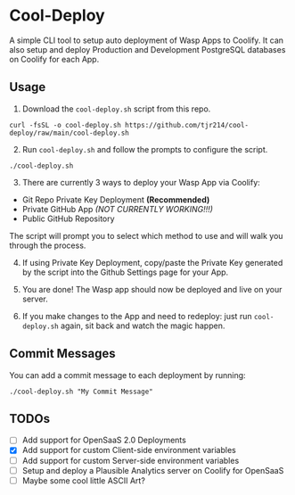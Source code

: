 # Cool-Deploy

A simple CLI tool to setup auto deployment of Wasp Apps to Coolify. It can also setup and deploy Production and Development PostgreSQL databases on Coolify for each App.

## Usage

1. Download the `cool-deploy.sh` script from this repo.

```shell
curl -fsSL -o cool-deploy.sh https://github.com/tjr214/cool-deploy/raw/main/cool-deploy.sh
```

2. Run `cool-deploy.sh` and follow the prompts to configure the script.

```shell
./cool-deploy.sh
```

3. There are currently 3 ways to deploy your Wasp App via Coolify:

- Git Repo Private Key Deployment **(Recommended)**
- Private GitHub App _(NOT CURRENTLY WORKING!!!)_
- Public GitHub Repository

The script will prompt you to select which method to use and will walk you through the process.

4. If using Private Key Deployment, copy/paste the Private Key generated by the script into the Github Settings page for your App.

5. You are done! The Wasp app should now be deployed and live on your server.

6. If you make changes to the App and need to redeploy: just run `cool-deploy.sh` again, sit back and watch the magic happen.

## Commit Messages

You can add a commit message to each deployment by running:

```shell
./cool-deploy.sh "My Commit Message"
```

## TODOs

- [ ] Add support for OpenSaaS 2.0 Deployments
- [x] Add support for custom Client-side environment variables
- [ ] Add support for custom Server-side environment variables
- [ ] Setup and deploy a Plausible Analytics server on Coolify for OpenSaaS
- [ ] Maybe some cool little ASCII Art?
